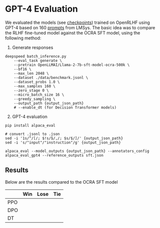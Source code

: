 # GPT-4 Evaluation

We evaluated the models (see [checkpoints]( https://huggingface.co/OpenLLMAI/openrlhf_checkpoint)) trained on OpenRLHF using GPT-4 based on 160 [prompts](./benchmark.jsonl) from LMSys. The basic idea was to compare the RLHF fine-tuned model against the OCRA SFT model, using the following method:

1. Generate responses

```shell
deepspeed batch_inference.py
    --eval_task generate \
    --pretrain OpenLLMAI/Llama-2-7b-sft-model-ocra-500k \
    --bf16 \
    --max_len 2048 \
    --dataset ./data/benchmark.jsonl \
    --dataset_probs 1.0 \
    --max_samples 160 \
    --zero_stage 0 \
    --micro_batch_size 16 \
    --greedy_sampling \
    --output_path {output_json_path}
    # --enable_dt (for Decision Transformer models)
```

2. GPT-4 evaluation

```shell
pip install alpaca_eval

# convert .jsonl to .json
sed -i '1s/^/[/; $!s/$/,/; $s/$/]/' {output_json_path}
sed -i 's/"input"/"instruction"/g' {output_json_path}

alpaca_eval --model_outputs {output_json_path} --annotators_config alpaca_eval_gpt4 --reference_outputs sft.json
```

## Results

Below are the results compared to the OCRA SFT model

|        | Win | Lose  | Tie  | 
|  ----  | ----  |  ----  | ----  | 
| PPO  |  |   |  | 
| DPO  |  |   |  | 
| DT  |  |   |  |